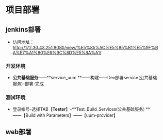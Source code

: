 # 项目部署

## jenkins部署

* 访问地址：http://172.30.43.251:8080/view/%E5%85%AC%E5%85%B1%E5%9F%BA%E7%A1%80%E6%9C%8D%E5%8A%A1/

### 开发环境

* **公共基础服务**——**service_uum **——构建——Dev部署service(公共基础服务)-部署-完成
    
### 测试环境

*   登录帐号-选择TAB【**Tester**】-**Test_Build_Services(公共基础服务) **——【Build with Parameters】——【uum-provider】        

## web部署
